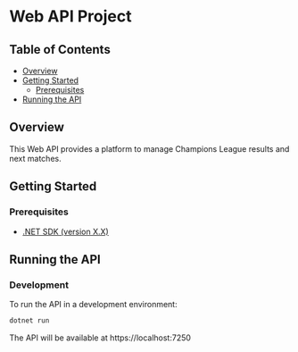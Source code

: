 # Web API Project

## Table of Contents
- [Overview](#overview)
- [Getting Started](#getting-started)
  - [Prerequisites](#prerequisites)
- [Running the API](#running-the-api)

## Overview

This Web API provides a platform to manage Champions League results and next matches. 

## Getting Started

### Prerequisites

- [.NET SDK (version X.X)](https://dotnet.microsoft.com/download)

## Running the API

### Development

To run the API in a development environment:
```bash
dotnet run
```
The API will be available at https://localhost:7250